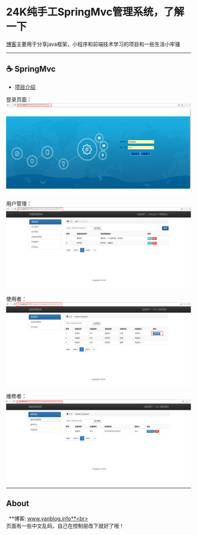 # 24K纯手工SpringMvc管理系统，了解一下

[博客](http://www.yanblog.info/)主要用于分享java框架，小程序和前端技术学习的项目和一些生活小牢骚

******
## :coffee: SpringMvc

* [项目介绍](http://www.yanblog.info/article/22)  

登录页面：
![Image text](https://github.com/YanInfo/Equipment_System/blob/master/equipment/images/login.png)

用户管理：
![Image text](https://github.com/YanInfo/Equipment_System/blob/master/equipment/images/%E7%94%A8%E6%88%B7%E7%AE%A1%E7%90%86.png)

使用者：
![Image text](https://github.com/YanInfo/Equipment_System/blob/master/equipment/images/%E4%BD%BF%E7%94%A8%E8%80%85.png)

维修者：
![Image text](https://github.com/YanInfo/Equipment_System/blob/master/equipment/images/%E7%BB%B4%E4%BF%AE%E8%80%85%E7%BB%B4%E4%BF%AE%E7%AE%A1%E7%90%86.png)


******


## About

&nbsp;&nbsp;**博客: www.yanblog.info**<br>  
页面有一些中文乱码，自己在控制层改下就好了哦！

